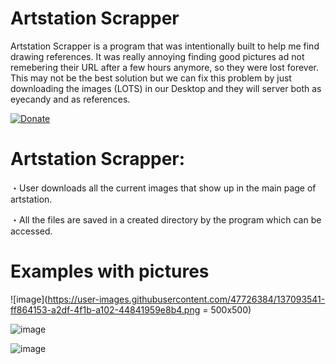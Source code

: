 # Artstation Scrapper

Artstation Scrapper is a program that was intentionally built to help me find drawing references. It was really annoying finding good pictures ad not remebering their URL after a few hours anymore, so they were lost forever. This may not be the best solution but we can fix this problem by just downloading the images (LOTS) in our Desktop and they will server both as eyecandy and as references. 

[![Donate](https://img.shields.io/badge/Donate-PayPal-green.svg)](https://www.paypal.com/paypalme/Klavio)

# **Artstation Scrapper:**

   ・User downloads all the current images that show up in the main page of artstation. 
  
   ・All the files are saved in a created directory by the program which can be accessed.
  

# **Examples with pictures**

![image](https://user-images.githubusercontent.com/47726384/137093541-ff864153-a2df-4f1b-a102-44841959e8b4.png = 500x500)


![image](https://user-images.githubusercontent.com/47726384/137093564-745de4df-4c8a-495c-b903-daefb5b72892.png)


![image](https://user-images.githubusercontent.com/47726384/137093594-d2b3be9d-ee76-45d7-9a7b-cfdc2c8cc0a5.png)


